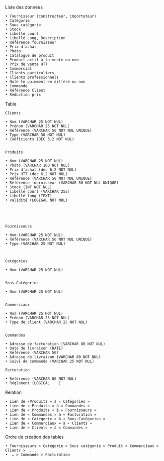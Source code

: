 Liste des données 

    • Fournisseur (constructeur, importateur)
    • Catégorie
    • Sous catégorie
    • Stock
    • Libellé court 
    • Libellé Long, Description
    • Référence fournisseur
    • Prix d’achat 
    • Photo
    • Catalogue de produit
    • Produit actif à la vente ou non
    • Prix de vente HTT
    • Commercial 
    • Clients particuliers
    • Clients professionnels 
    • Noté le paiement en différé ou non 
    • Commande
    • Référence Client
    • Réduction prix 

Table

	 

	Clients 

    • Nom (VARCHAR 25 NOT NUL)
    • Prénom (VARCHAR 25 NOT NUL)
    • Référence (VARCHAR 50 NOT NUL UNIQUE)
    • Type (VARCHAR 50 NOT NUL)
    • Coéficients (DEC 3,2 NOT NUL)


	Produits 

    • Nom (VARCHAR 25 NOT NUL)
    • Photo (VARCHAR 100 NOT NUL)
    • Prix d’achat (dec 6,2 NOT NUL)
    • Prix HTT (dec 6,2 NOT NUL)
    • Référence (VARCHAR 50 NOT NUL UNIQUE)
    • Référence fournisseur (VARCHAR 50 NOT NUL UNIQUE)
    • Stock (INT NOT NUL)
    • Libellé court (VARCHAR 255)
    • Libellé long (TEXT)
    • Validité (LOGIGAL NOT NUL)
 

	


	Fournisseurs 

    • Nom (VARCHAR 25 NOT NUL)
    • Référence (VARCHAR 50 NOT NUL UNIQUE)
    • Type (VARCHAR 25 NOT NUL)
 


	Catégories 

    • Nom (VARCHAR 25 NOT NUL)


	Sous-Catégories 

    • Nom (VARCHAR 25 NOT NUL)


	Commerciaux

    • Nom (VARCHAR 25 NOT NUL)
    • Prénom (VARCHAR 25 NOT NUL)
    • Type de client (VARCHAR 25 NOT NUL)
 

	Commandes 

    • Adresse de facturation (VARCHAR 80 NOT NUL)
    • Data de livraison (DATE)
    • Référence (VARCHAR 50)
    • Adresse de livraison (VARCHAR 80 NOT NUL)
    • Suivi de commande (VARCHAR 25 NOT NUL)

	Facturation 

    • Référence (VARCHAR 80 NOT NUL)
    • Réglement (LOGICAL	)
      
 
 Relation 



    • Lien de «Produits » à « Catégories »
    • Lien de « Produits » à « Commandes » 
    • Lien de « Produits » à « Fournisseurs »
    • Lien de « Commandes » à « Facturation »
    • Lien de « Catégorie » à « Sous-Catégories » 
    • Lien de « Commerciaux » à « Clients »
    • Lien de « Clients » à « Commandes »
      

      
Ordre de création des tables 


    • Fournisseurs > Catégorie > Sous catégorie > Produit > Commerciaux > Clients >  ...
    •  … > Commande > Facturation